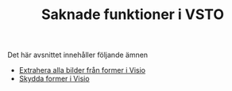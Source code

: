 ﻿---
title: Saknade funktioner i VSTO
type: docs
weight: 20
url: /sv/net/missing-features-in-vsto/
---
Det här avsnittet innehåller följande ämnen

- [Extrahera alla bilder från former i Visio](/diagram/sv/net/extract-all-images-from-shapes-in-visio/)
- [Skydda former i Visio](/diagram/sv/net/protect-shapes-in-visio/)
